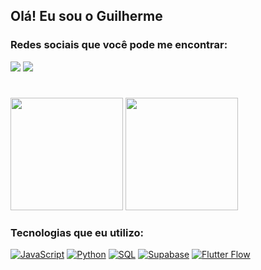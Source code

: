 ## Olá! Eu sou o Guilherme 

### Redes sociais que você pode me encontrar:
 <a href = "mailto:guiziy3424@gmail.com"><img src="https://img.shields.io/badge/Gmail-D14836?style=for-the-badge&logo=gmail&logoColor=white" target="_blank"></a>
 <a href="https://www.instagram.com/polacirlk7/" target="_blank"><img src="https://img.shields.io/badge/Instagram-E4405F?style=for-the-badge&logo=instagram&logoColor=white"    target="_blank"></a>
 #
 <img height="180em" src="https://github-readme-stats.vercel.app/api?username=guipolaci&show_icons=true&theme=dracula&include_all_commits=true&count_private=true"/>
 <img height="180em" src="https://github-readme-stats.vercel.app/api/top-langs/?username=guipolaci&layout=compact&langs_count=7&theme=dracula"/>

### Tecnologias que eu utilizo:
 [![JavaScript](https://img.shields.io/badge/JavaScript-323330?style=for-the-badge&logo=javascript&logoColor=F7DF1E)]()
 [![Python](https://img.shields.io/badge/Python-3776AB?style=for-the-badge&logo=python&logoColor=white)]()
 [![SQL](https://img.shields.io/badge/SQL-4479A1?style=for-the-badge&logo=sql&logoColor=white)]()
 [![Supabase](https://img.shields.io/badge/Supabase-3964A6?style=for-the-badge&logo=supabase&logoColor=white)]()
 [![Flutter Flow](https://img.shields.io/badge/Flutter_Flow-02569B?style=for-the-badge&logo=flutter&logoColor=white)]()


#
